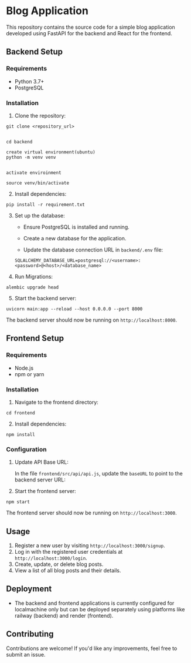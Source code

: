 # Blog Application

This repository contains the source code for a simple blog application developed using FastAPI for the backend and React for the frontend.

## Backend Setup

### Requirements
- Python 3.7+
- PostgreSQL

### Installation

1. Clone the repository:

```
git clone <repository_url>
```

```

cd backend

```
```
create virtual environment(ubuntu)
python -m venv venv
```

```

activate enviroinment

source venv/bin/activate
```


2. Install dependencies:

```
pip install -r requirement.txt
```

3. Set up the database:
   
   - Ensure PostgreSQL is installed and running.
   
   - Create a new database for the application.
   
   - Update the database connection URL in `backend/.env` file:

    ```
    SQLALCHEMY_DATABASE_URL=postgresql://<username>:<password>@<host>/<database_name>
    ```

4. Run Migrations:

```
alembic upgrade head
```

5. Start the backend server:

```
uvicorn main:app --reload --host 0.0.0.0 --port 8000

```

The backend server should now be running on `http://localhost:8000`.

## Frontend Setup

### Requirements
- Node.js
- npm or yarn

### Installation

1. Navigate to the frontend directory:

```
cd frontend
```

2. Install dependencies:

```
npm install
```

### Configuration

1. Update API Base URL:

   In the file `frontend/src/api/api.js`, update the `baseURL` to point to the backend server URL:


3. Start the frontend server:

```
npm start
```

The frontend server should now be running on `http://localhost:3000`.

## Usage

1. Register a new user by visiting `http://localhost:3000/signup`.
2. Log in with the registered user credentials at `http://localhost:3000/login`.
3. Create, update, or delete blog posts.
4. View a list of all blog posts and their details.

## Deployment

- The backend and frontend applications is currently configured for localmachine only but can be deployed separately using platforms like railway (backend) and render (frontend).

## Contributing

Contributions are welcome! If you'd like any improvements, feel free to  submit an issue.
